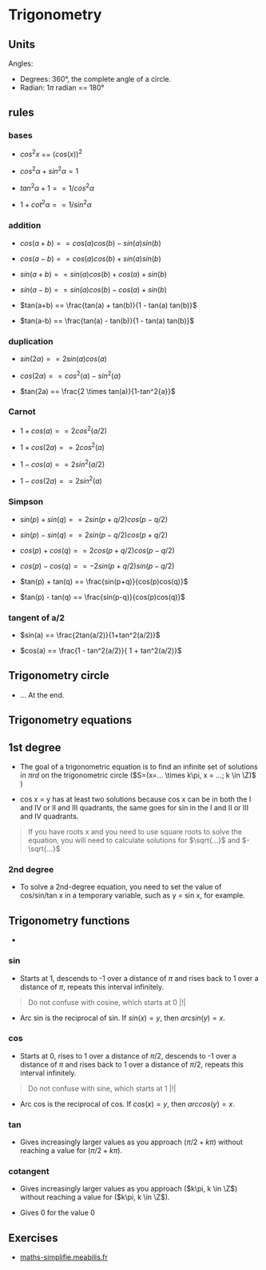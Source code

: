 # Trigonometry

## Units

Angles:
- Degrees: 360°, the complete angle of a circle.
- Radian: 1$\pi$ radian == 180°

## rules

### bases

- $cos^2x$ == $(cos(x))^2$

- $cos^2\alpha + sin^2\alpha = 1$

- $tan^2 \alpha +1 == 1 / cos^2\alpha$

- $1 + cot^2\alpha == 1/sin^2\alpha$

### addition

- $cos(a+b) == cos(a)cos(b) - sin(a)sin(b)$

- $cos(a-b) == cos(a)cos(b) + sin(a)sin(b)$

- $sin(a+b) == sin(a)cos(b) + cos(a)+sin(b)$

- $sin(a-b) == sin(a)cos(b) - cos(a)+sin(b)$

- $tan(a+b) == \frac{tan(a) + tan(b)}{1 - tan(a) tan(b)}$

- $tan(a-b) == \frac{tan(a) - tan(b)}{1 - tan(a) tan(b)}$

### duplication

- $sin(2\alpha) == 2sin(a)cos(a)$

- $cos(2\alpha) == cos^2(\alpha) - sin^2(\alpha)$

- $tan(2a) == \frac{2 \times tan(a)}{1-tan^2{a}}$

### Carnot

- $1+cos(a) == 2cos^2(a/2)$

- $1+cos(2a) == 2cos^2(a)$

- $1-cos(a) == 2sin^2(a/2)$

- $1-cos(2a) == 2sin^2(a)$ 

### Simpson

- $sin(p) + sin(q) == 2sin(p+q/2) cos(p-q/2)$

- $sin(p) - sin(q) == 2sin(p-q/2) cos(p+q/2)$

- $cos(p) + cos(q) == 2cos(p+q/2) cos(p-q/2)$

- $cos(p) - cos(q) == -2sin(p+q/2) sin(p-q/2)$

- $tan(p) + tan(q) == \frac{sin(p+q)}{cos(p)cos(q)}$

- $tan(p) - tan(q) == \frac{sin(p-q)}{cos(p)cos(q)}$

### tangent of a/2

- $sin(a) == \frac{2tan(a/2)}{1+tan^2(a/2)}$

- $cos(a) == \frac{1 - tan^2(a/2)}{ 1 + tan^2(a/2)}$

## Trigonometry circle

- ... At the end.

## Trigonometry equations

## 1st degree
- The goal of a trigonometric equation is to find an infinite set of solutions in $\pi rd$ on the trigonometric circle ($S=(x=... \times k\pi, x = ...; k \in \Z)$ )

- cos x = y has at least two solutions because cos x can be in both the I and IV or II and III quadrants, the same goes for sin in the I and II or III and IV quadrants.

> If you have roots x and you need to use square roots to solve the equation, you will need to calculate solutions for $\sqrt{...}$ and $-\sqrt{...}$

### 2nd degree
- To solve a 2nd-degree equation, you need to set the value of cos/sin/tan x in a temporary variable, such as y = sin x, for example.

## Trigonometry functions
-

### sin
- Starts at 1, descends to -1 over a distance of $\pi$ and rises back to 1 over a distance of $\pi$, repeats this interval infinitely.

> Do not confuse with cosine, which starts at 0 |!|

- Arc sin is the reciprocal of sin. If $sin(x) = y$, then $arcsin(y) = x$.

### cos
- Starts at 0, rises to 1 over a distance of $\pi/2$, descends to -1 over a distance of $\pi$ and rises back to 1 over a distance of $\pi/2$, repeats this interval infinitely.

> Do not confuse with sine, which starts at 1 |!|

- Arc cos is the reciprocal of cos. If $cos(x) = y$, then $arccos(y) = x$.

### tan
- Gives increasingly larger values as you approach ($\pi/2 + k\pi$) without reaching a value for ($\pi/2 + k\pi$).

### cotangent
- Gives increasingly larger values as you approach ($k\pi, k \in \Z$) without reaching a value for ($k\pi, k \in \Z$).

- Gives 0 for the value 0

## Exercises

- [maths-simplifie.meabilis.fr](https://maths-simplifie.meabilis.fr/mbFiles/documents/equationstrigonometriques-pdf1-1.pdf)